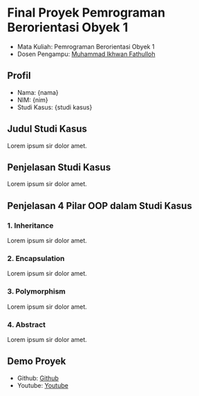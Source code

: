 # Final Proyek Pemrograman Berorientasi Obyek 1
<ul>
  <li>Mata Kuliah: Pemrograman Berorientasi Obyek 1</li>
  <li>Dosen Pengampu: <a href="https://github.com/Muhammad-Ikhwan-Fathulloh">Muhammad Ikhwan Fathulloh</a></li>
</ul>

## Profil
<ul>
  <li>Nama: {nama}</li>
  <li>NIM: {nim}</li>
  <li>Studi Kasus: {studi kasus}</li>
</ul>

## Judul Studi Kasus
<p>Lorem ipsum sir dolor amet.</p>

## Penjelasan Studi Kasus
<p>Lorem ipsum sir dolor amet.</p>

## Penjelasan 4 Pilar OOP dalam Studi Kasus

### 1. Inheritance
<p>Lorem ipsum sir dolor amet.</p>

### 2. Encapsulation
<p>Lorem ipsum sir dolor amet.</p>

### 3. Polymorphism
<p>Lorem ipsum sir dolor amet.</p>

### 4. Abstract
<p>Lorem ipsum sir dolor amet.</p>

## Demo Proyek
<ul>
  <li>Github: <a href="">Github</a></li>
  <li>Youtube: <a href="">Youtube</a></li>
</ul>

